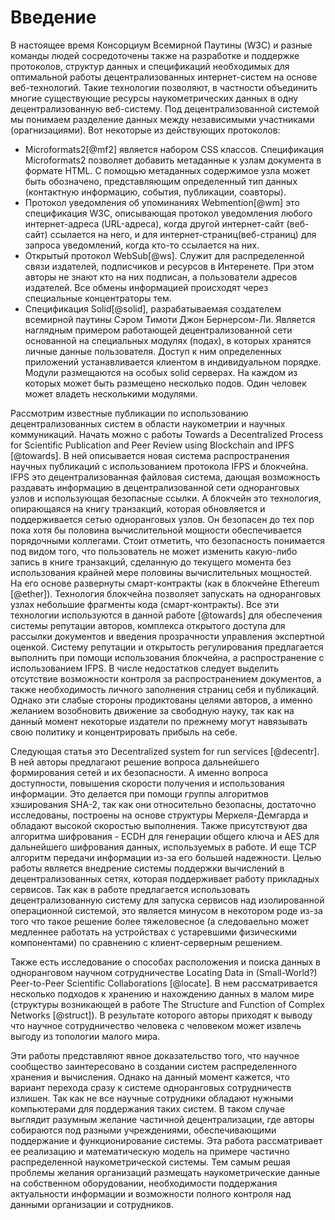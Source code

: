 # Введение 
В настоящее время Консорциум Всемирной Паутины (W3C) и разные команды людей сосредоточены также на разработке и поддержке протоколов, структур данных и спецификаций необходимых для оптимальной работы децентрализованных интернет-систем на основе веб-технологий. Такие технологии позволяют, в частности объединить многие существующие ресурсы наукометрических данных в одну децентрализованную веб-систему. Под децентрализованной системой мы понимаем разделение данных между независимыми участниками (орагнизациями). Вот некоторые из действующих протоколов:
- Microformats2[@mf2] является набором CSS классов. Спецификация Microformats2 позволяет добавить метаданные к узлам документа в формате HTML. С помощью метаданных содержимое узла может быть обозначено, представляющим определенный тип данных (контактную информацию, события, публикации, соавторы). 
- Протокол уведомления об упоминаниях Webmention[@wm] это спецификация W3C, описывающая протокол уведомления любого интернет-адреса (URL-адреса), когда другой интернет-сайт (веб-сайт) ссылается на него, и для интернет-страниц(веб-страниц) для запроса уведомлений, когда кто-то ссылается на них.
- Открытый протокол WebSub[@ws]. Служит для распределенной связи издателей, подписчиков и ресурсов в Интеренете. При этом авторы не знают кто на них подписан, а пользователи адресов издателей. Все обмены информацией происходят через специальные концентраторы тем.
- Спецификация Solid[@solid], разрабатываемая создателем всемирной паутины Сэром Тимоти Джон Бернерсом-Ли. Является наглядным примером работающей децентрализованной сети основанной на специальных модулях (подах), в которых хранятся личные данные пользователя. Доступ к ним определенных приложений устанавливается клиентом в индивидуальном порядке. Модули размещаются на особых solid серверах. На каждом из которых может быть размещено несколько подов. Один человек может владеть несколькими модулями.

Рассмотрим известные публикации по использованию децентрализованных систем в области наукометрии и научных коммуникаций. Начать можно с работы Towards a Decentralized Process for Scientific Publication and Peer Review using Blockchain and IPFS [@towards]. В ней описывается новая система распространения научных публикаций с использованием протокола IFPS и блокчейна. IFPS это децентрализованная файловая система, дающая возможность раздавать информацию в децентрализованной сети одноранговых узлов и использующая безопасные ссылки. А блокчейн это технология, опирающаяся на книгу транзакций, которая обновляется и поддерживается сетью одноранговых узлов. Он безопасен до тех пор пока хотя бы половина вычислительной мощности обеспечивается порядочными коллегами. Стоит отметить, что безопасность понимается под видом того, что пользователь не может изменить какую-либо запись в книге транзакций, сделанную до текущего момента без использования крайней мере половины вычислительных мощностей. На его основе развернуты смарт-контракты (как в блокчейне Ethereum [@ether]). Технология блокчейна позволяет запускать на одноранговых узлах небольшие фрагменты кода (смарт-контракты). Все эти технологии используются в данной работе [@towards] для обеспечения системы репутации авторов, комплекса открытого доступа для рассылки документов и введения прозрачности управления экспертной оценкой. Систему репутации и открытость регулирования предлагается выполнить при помощи использования блокчейна, а распространение с использованием IFPS. В числе недостатков следует выделить отсутствие возможности контроля за распространением документов, а также необходимость личного заполнения страниц себя и публикаций. Однако эти слабые стороны продиктованы целями авторов, а именно желанием возобновить движение за свободную науку, так как на данный момент некоторые издатели по прежнему могут навязывать свою политику и концентрировать прибыль на себе.

Следующая статья это Decentralized system for run services [@decentr]. В ней авторы предлагают решение вопроса дальнейшего формирования сетей и их безопасности. А именно вопроса доступности, повышения скорости получения и использования информации. Это делается при помощи группы алгоритмов хэширования SHA-2, так как они относительно безопасны, достаточно исследованы, построены на основе структуры Меркеля-Демгарда и обладают высокой скоростью выполнения. Также присутствуют два алгоритма шифрования - ECDH для генерации общего ключа и AES для дальнейшего шифрования данных, используемых в работе. И еще TCP алгоритм передачи информации из-за его большей надежности. Целью работы является внедрение системы поддержки вычислений в децентрализованных сетях, которая поддерживает работу прикладных сервисов. Так как в работе предлагается использовать децентрализованную систему для запуска сервисов над изолированной операционной системой, это является минусом в некотором роде из-за того что такое решение более тяжеловесное (а следоваельно может медленнее работать на устройствах с устаревшими физическими компонентами) по сравнению с клиент-серверным решением.

Также есть исследование о способах расположения и поиска данных в одноранговом научном сотрудничестве Locating Data in (Small-World?) Peer-to-Peer Scientific Collaborations [@locate].  В нем рассматривается несколько подходов к хранению и нахождению данных в малом мире (структуры возникающей в работе The Structure and Function of Complex Networks [@struct]). В результате которого авторы приходят к выводу что научное сотрудничество человека с человеком может извлечь выгоду из топологии малого мира.

Эти работы представляют явное доказательство того, что научное сообщество заинтересовано в создании систем распределенного хранения и вычисления. Однако на данный момент кажется, что вариант перехода сразу к системе одноранговых сотрудничеств излишен. Так как не все научные сотрудники обладают нужными компьютерами для поддержания таких систем. В таком случае выглядит разумным желание частичной децентрализации, где авторы собираются под разными учреждениями, обеспечивающими поддержание и функционирование системы. Эта работа рассматривает ее реализацию и математическую модель на примере частично распределенной наукометрической системы. Тем самым решая проблемы желания организаций размещать наукометрические данные на собственном оборудовании, необходимости поддержания актуальности информации и возможности полного контроля над данными организации и сотрудников.
